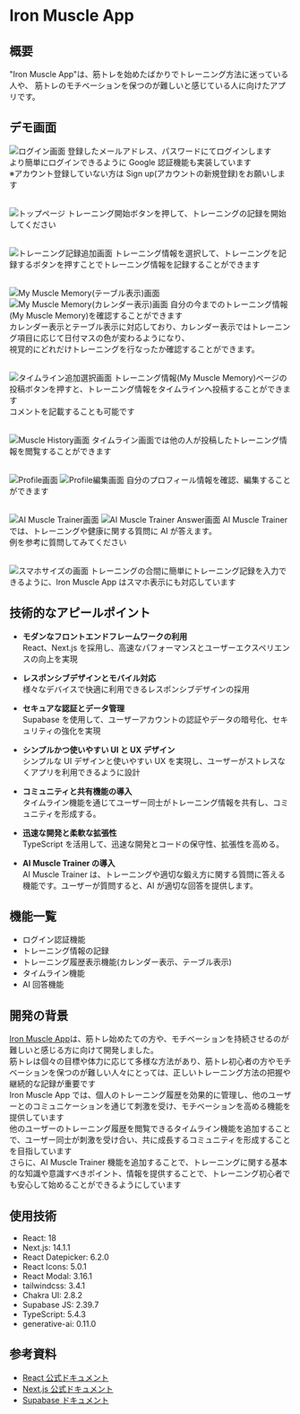# Iron Muscle App

## 概要

"Iron Muscle App"は、筋トレを始めたばかりでトレーニング方法に迷っている人や、
筋トレのモチベーションを保つのが難しいと感じている人に向けたアプリです。</br>

## デモ画面

![ログイン画面](./Photo_demo/login_demo2.png)
登録したメールアドレス、パスワードにてログインします</br>
より簡単にログインできるように Google 認証機能も実装しています</br>
※アカウント登録していない方は Sign up(アカウントの新規登録)をお願いします</br>
</br>

![トップページ](./Photo_demo/TopPage_demo3.png)
トレーニング開始ボタンを押して、トレーニングの記録を開始してください</br>
</br>

![トレーニング記録追加画面](./Photo_demo/TrainingMenu_demo3.png)
トレーニング情報を選択して、トレーニングを記録するボタンを押すことでトレーニング情報を記録することができます</br>
</br>

![My Muscle Memory(テーブル表示)画面](./Photo_demo/MyMuscleMemory_table_demo.png)
![My Muscle Memory(カレンダー表示)画面](./Photo_demo/MyMuscleMemory_calendar_demo.png)
自分の今までのトレーニング情報(My Muscle Memory)を確認することができます</br>
カレンダー表示とテーブル表示に対応しており、カレンダー表示ではトレーニング項目に応じて日付マスの色が変わるようになり、</br>
視覚的にどれだけトレーニングを行なったか確認することができます。</br>
</br>

![タイムライン追加選択画面](./Photo_demo/RecordTimeLine_demo2.png)
トレーニング情報(My Muscle Memory)ページの投稿ボタンを押すと、トレーニング情報をタイムラインへ投稿することができます</br>
コメントを記載することも可能です</br>
</br>

![Muscle History画面](./Photo_demo/TimeLine_demo3.png)
タイムライン画面では他の人が投稿したトレーニング情報を閲覧することができます</br>
</br>

![Profile画面](./Photo_demo/Profile_demo3.png)
![Profile編集画面](./Photo_demo/EditProfile_demo3.png)
自分のプロフィール情報を確認、編集することができます</br>
</br>

![AI Muscle Trainer画面](./Photo_demo/AITrainer_demo3.png)
![AI Muscle Trainer Answer画面](./Photo_demo/AITrainerAnswer_demo3.png)
AI Muscle Trainer では、トレーニングや健康に関する質問に AI が答えます。</br>
例を参考に質問してみてください</br>
</br>

![スマホサイズの画面](./Photo_demo/SmartPhone_demo3.png)
トレーニングの合間に簡単にトレーニング記録を入力できるように、Iron Muscle App はスマホ表示にも対応しています</br>

## 技術的なアピールポイント

- **モダンなフロントエンドフレームワークの利用**  
  React、Next.js を採用し、高速なパフォーマンスとユーザーエクスペリエンスの向上を実現

- **レスポンシブデザインとモバイル対応**  
  様々なデバイスで快適に利用できるレスポンシブデザインの採用

- **セキュアな認証とデータ管理**  
  Supabase を使用して、ユーザーアカウントの認証やデータの暗号化、セキュリティの強化を実現

- **シンプルかつ使いやすい UI と UX デザイン**  
  シンプルな UI デザインと使いやすい UX を実現し、ユーザーがストレスなくアプリを利用できるように設計

- **コミュニティと共有機能の導入**  
  タイムライン機能を通じてユーザー同士がトレーニング情報を共有し、コミュニティを形成する。

- **迅速な開発と柔軟な拡張性**  
  TypeScript を活用して、迅速な開発とコードの保守性、拡張性を高める。

- **AI Muscle Trainer の導入**  
  AI Muscle Trainer は、トレーニングや適切な鍛え方に関する質問に答える機能です。ユーザーが質問すると、AI が適切な回答を提供します。

## 機能一覧

- ログイン認証機能
- トレーニング情報の記録
- トレーニング履歴表示機能(カレンダー表示、テーブル表示)
- タイムライン機能
- AI 回答機能

## 開発の背景

[Iron Muscle App](https://ironmuscleapp.vercel.app/)は、筋トレ始めたての方や、モチベーションを持続させるのが難しいと感じる方に向けて開発しました。</br>
筋トレは個々の目標や体力に応じて多様な方法があり、筋トレ初心者の方やモチベーションを保つのが難しい人々にとっては、正しいトレーニング方法の把握や継続的な記録が重要です</br>
Iron Muscle App では、個人のトレーニング履歴を効果的に管理し、他のユーザーとのコミュニケーションを通じて刺激を受け、モチベーションを高める機能を提供しています</br>
他のユーザーのトレーニング履歴を閲覧できるタイムライン機能を追加することで、ユーザー同士が刺激を受け合い、共に成長するコミュニティを形成することを目指しています</br>
さらに、AI Muscle Trainer 機能を追加することで、トレーニングに関する基本的な知識や意識すべきポイント、情報を提供することで、トレーニング初心者でも安心して始めることができるようにしています</br>

## 使用技術

- React: 18
- Next.js: 14.1.1
- React Datepicker: 6.2.0
- React Icons: 5.0.1
- React Modal: 3.16.1
- tailwindcss: 3.4.1
- Chakra UI: 2.8.2
- Supabase JS: 2.39.7
- TypeScript: 5.4.3
- generative-ai: 0.11.0

## 参考資料

- [React 公式ドキュメント](https://ja.react.dev)
- [Next.js 公式ドキュメント](https://nextjs.org/docs)
- [Supabase ドキュメント](https://supabase.io/docs)
